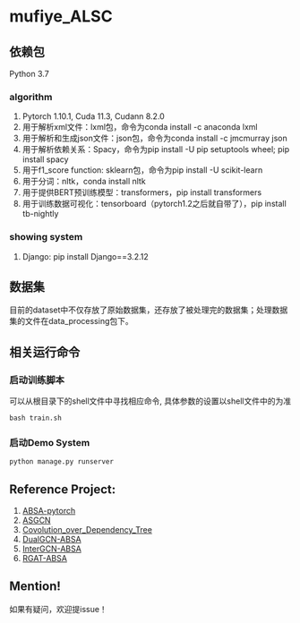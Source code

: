 # mufiye_ALSC
## 依赖包
Python 3.7 

### algorithm
1. Pytorch 1.10.1, Cuda 11.3, Cudann 8.2.0
2. 用于解析xml文件：lxml包，命令为conda install -c anaconda lxml
3. 用于解析和生成json文件：json包，命令为conda install -c jmcmurray json
4. 用于解析依赖关系：Spacy，命令为pip install -U pip setuptools wheel; pip install spacy
5. 用于f1_score function: sklearn包，命令为pip install -U scikit-learn
6. 用于分词：nltk，conda install nltk
7. 用于提供BERT预训练模型：transformers，pip install transformers
8. 用于训练数据可视化：tensorboard（pytorch1.2之后就自带了），pip install tb-nightly 
### showing system
1. Django: pip install Django==3.2.12
## 数据集
目前的dataset中不仅存放了原始数据集，还存放了被处理完的数据集；处理数据集的文件在data_processing包下。
## 相关运行命令
### 启动训练脚本
可以从根目录下的shell文件中寻找相应命令, 具体参数的设置以shell文件中的为准
```python
bash train.sh
```
### 启动Demo System
```
python manage.py runserver
```
## Reference Project:
1. [ABSA-pytorch](https://github.com/songyouwei/ABSA-PyTorch)
2. [ASGCN](https://github.com/GeneZC/ASGCN)
3. [Covolution_over_Dependency_Tree](https://github.com/BDBC-KG-NLP/Covolution_over_Dependency_Tree_EMNLP2019)
4. [DualGCN-ABSA](https://github.com/CCChenhao997/DualGCN-ABSA)
5. [InterGCN-ABSA](https://github.com/BinLiang-NLP/InterGCN-ABSA)
6. [RGAT-ABSA](https://github.com/shenwzh3/RGAT-ABSA)
## Mention!
如果有疑问，欢迎提issue！
